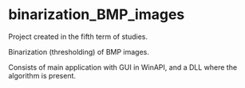 # binarization_BMP_images
Project created in the fifth term of studies.

Binarization (thresholding) of BMP images.

Consists of main application with GUI in WinAPI, and a DLL where the algorithm is present.
